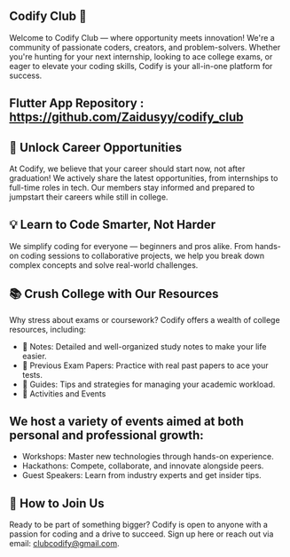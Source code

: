 ## Codify Club 🚀

Welcome to Codify Club — where opportunity meets innovation! We're a community of passionate coders, creators, and problem-solvers. Whether you're hunting for your next internship, looking to ace college exams, or eager to elevate your coding skills, Codify is your all-in-one platform for success.


## Flutter App Repository : https://github.com/Zaidusyy/codify_club


## 🌟 Unlock Career Opportunities

At Codify, we believe that your career should start now, not after graduation! We actively share the latest opportunities, from internships to full-time roles in tech. Our members stay informed and prepared to jumpstart their careers while still in college.

## 💡 Learn to Code Smarter, Not Harder

We simplify coding for everyone — beginners and pros alike. From hands-on coding sessions to collaborative projects, we help you break down complex concepts and solve real-world challenges.

## 📚 Crush College with Our Resources

Why stress about exams or coursework? Codify offers a wealth of college resources, including:

- 📄 Notes: Detailed and well-organized study notes to make your life easier.
- 📝 Previous Exam Papers: Practice with real past papers to ace your tests.
- 🎯 Guides: Tips and strategies for managing your academic workload.
- 🎯 Activities and Events
  
## We host a variety of events aimed at both personal and professional growth:

- Workshops: Master new technologies through hands-on experience.
- Hackathons: Compete, collaborate, and innovate alongside peers.
- Guest Speakers: Learn from industry experts and get insider tips.
  
## 👥 How to Join Us
Ready to be part of something bigger? Codify is open to anyone with a passion for coding and a drive to succeed. Sign up here or reach out via email: clubcodify@gmail.com.
